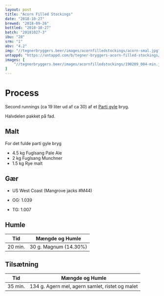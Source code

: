 ```yaml
---
layout: post
title: "Acorn Filled Stockings"
date: "2018-10-27"
brewed: "2018-09-26"
bottled: "2018-10-27"
batch: "20181027-3"
ibu: "28"
srm: "1"
abv: "4.2"
img: "//tegnerbryggers.beer/images/acornfilledstockings/acorn-smal.jpg"
untappd: "https://untappd.com/b/tegner-bryggers-acorn-filled-stockings/2928723"
images: [
    "//tegnerbryggers.beer/images/acornfilledstockings/190209_004-min.jpg"
]
---
```


# Process

Second runnings (ca 19 liter ud af ca 30) af et [Parti gyle](https://draftmag.com/parti-gyle-brewing-how-one-mash-becomes-two-beers/) bryg.

Halvdelen pakket på fad.

## Malt

For det fulde parti gyle bryg

* 4.5 kg Fuglsang Pale Ale
* 2 kg Fuglsang Munchner
* 1.5 kg Rye malt

## Gær

* US West Coast (Mangrove jacks #M44)

* OG: 1.039
* TG: 1.007

## Humle

| Tid     | Mængde og Humle        |
| ------- | ---------------------- |
| 20 min. | 30 g. Magnum (14.30%)  |

## Tilsætning

| Tid     | Mængde og Humle                                  |
| ------- | ------------------------------------------------ |
| 35 min. | 134 g. Agern mel, agern samlet, ristet og malet  |

